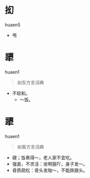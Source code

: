# 抝
huaen5
- 甩

# 㹕
huaen1
> 如东方言词典
- 不软和。
  - ～饭。

# 㹕
huaen1
> 如皋方言词典
- 硬；饭煮得～，老人家不宜吃。
- 强直，不灵活：坐啊狠吖，身子发～。 
- 骨质疏松：骨头发咖～，不能跌跟头。
